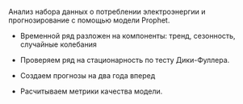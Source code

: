 Анализ набора данных о потреблении электроэнергии и прогнозирование с помощью модели Prophet.

  * Временной ряд разложен на компоненты: тренд, сезонность, случайные колебания

  * Проверяем ряд на стационарность по тесту Дики-Фуллера.

  * Создаем прогнозы на два года вперед

  * Расчитываем метрики качества модели.
